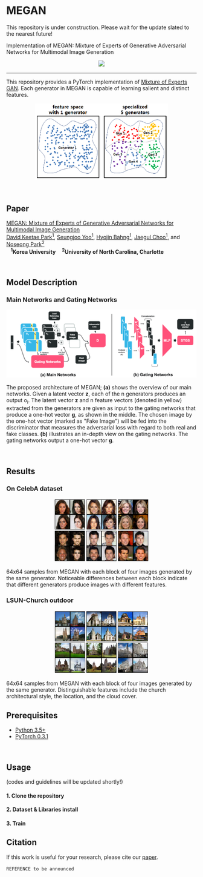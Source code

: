 # MEGAN
This repository is under construction. Please wait for the update slated to the nearest future!

Implementation of MEGAN: Mixture of Experts of Generative Adversarial Networks for Multimodal Image Generation
<p align="center"><img width="40%" src="PNG/logo3.PNG" /></p>

--------------------------------------------------------------------------------
This repository provides a PyTorch implementation of [Mixture of Experts GAN](ARXIV). Each generator in MEGAN is capable of learning salient and distinct features.

<p align="center"><img width="70%" src="PNG/intro.PNG" /></p>

&nbsp;

## Paper
[MEGAN: Mixture of Experts of Generative Adversarial Networks for Multimodal Image Generation](ARXIV) <br/>
[David Keetae Park<sup>1</sup>](https://github.com/heykeetae), [Seungjoo Yoo<sup>1</sup>](https://github.com/sjooyoo), [Hyojin Bahng<sup>1</sup>](https://github.com/hjbahng), [Jaegul Choo<sup>1</sup>](https://sites.google.com/site/jaegulchoo/), and [Noseong Park<sup>2</sup>](https://sites.google.com/view/npark)<br/>
&nbsp;&nbsp; **<sup>1</sup>Korea University &nbsp;&nbsp;&nbsp; <sup>2</sup>University of North Carolina, Charlotte**

&nbsp;
&nbsp;

## Model Description
### Main Networks and Gating Networks
<p align="center"><img width="100%" src="PNG/main_net.PNG" /></p>
The proposed architecture of MEGAN; <b>(a)</b> shows the overview of our main networks. Given a latent vector <b>z</b>, each of the n generators produces an output o<sub>i</sub>. The latent vector <b>z</b> and n feature vectors (denoted in yellow) extracted from the generators are given as input to the gating networks that produce a one-hot vector <b>g</b>, as shown in the middle. The chosen image by the one-hot vector (marked as "Fake Image") will be fed into the discriminator that measures the adversarial loss with regard to both real and fake classes. <b>(b)</b> illustrates an in-depth view on the gating networks. The gating networks output a one-hot vector <b>g</b>.

&nbsp;
&nbsp;


## Results
### On CelebA dataset
<p align="center"><img width="50%" src="PNG/visual_celeb.PNG" /></p>
64x64 samples from MEGAN with each block of four images generated by the same generator. Noticeable differences between each block indicate that different generators produce images with different features.

### LSUN-Church outdoor
<p align="center"><img width="50%" src="PNG/visual_lsun.PNG" /></p>
64x64 samples from MEGAN with each block of four images generated by the same generator. Distinguishable features include the church architectural style, the location, and the cloud cover.

## Prerequisites
* [Python 3.5+](https://www.continuum.io/downloads)
* [PyTorch 0.3.1](http://pytorch.org/)

&nbsp;

## Usage
(codes and guidelines will be updated shortly!)
#### 1. Clone the repository

#### 2. Dataset & Libraries install

#### 3. Train 

## Citation
If this work is useful for your research, please cite our [paper](ARXIV).
```
REFERENCE to be announced
```
&nbsp;



